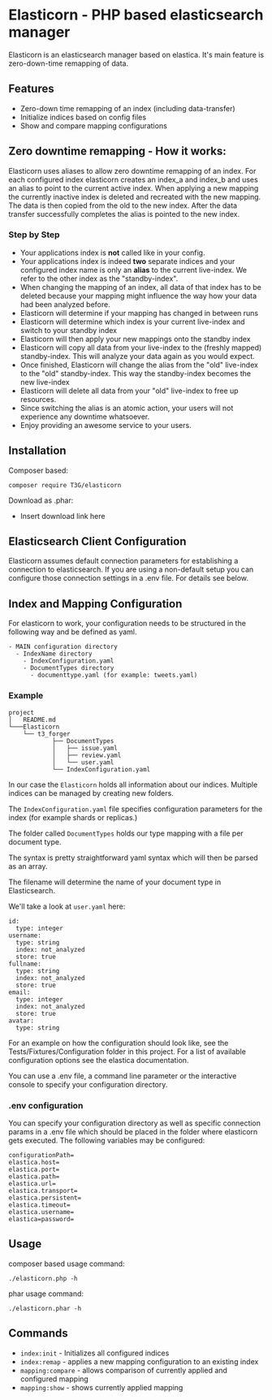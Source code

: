 Elasticorn - PHP based elasticsearch manager
=============================================

Elasticorn is an elasticsearch manager based on elastica. It's main feature is zero-down-time remapping of data.


Features
--------

+ Zero-down time remapping of an index (including data-transfer)
+ Initialize indices based on config files
+ Show and compare mapping configurations

Zero downtime remapping - How it works:
---------------------------------------

Elasticorn uses aliases to allow zero downtime remapping of an index. For each configured index elasticorn creates an 
index_a and index_b and uses an alias to point to the current active index. When applying a new mapping the 
currently inactive index is deleted and recreated with the new mapping. The data is then copied from the old to the new
index. After the data transfer successfully completes the alias is pointed to the new index. 

### Step by Step

+ Your applications index is **not** called like in your config.
+ Your applications index is indeed **two** separate indices and your configured index name is only an **alias** to the current live-index. We refer to the other index as the "standby-index".
+ When changing the mapping of an index, all data of that index has to be deleted because your mapping might influence the way how your data had been analyzed before.
+ Elasticorn will determine if your mapping has changed in between runs
+ Elasticorn will determine which index is your current live-index and switch to your standby index
+ Elasticorn will then apply your new mappings onto the standby index
+ Elasticorn will copy all data from your live-index to the (freshly mapped) standby-index. This will analyze your data again as you would expect.
+ Once finished, Elasticorn will change the alias from the "old" live-index to the "old" standby-index. This way the standby-index becomes the new live-index
+ Elasticorn will delete all data from your "old" live-index to free up resources.
+ Since switching the alias is an atomic action, your users will not experience any downtime whatsoever.
+ Enjoy providing an awesome service to your users.

Installation
------------

Composer based:

~~~
composer require T3G/elasticorn
~~~

Download as .phar:

* Insert download link here

Elasticsearch Client Configuration
----------------------------------

Elasticorn assumes default connection parameters for establishing a connection to elasticsearch. 
If you are using a non-default setup you can configure those connection settings in a .env file. 
For details see below.


Index and Mapping Configuration
-------------------------------

For elasticorn to work, your configuration needs to be structured in the following way and be defined as yaml.

~~~
- MAIN configuration directory
  - IndexName directory
    - IndexConfiguration.yaml
    - DocumentTypes directory
      - documenttype.yaml (for example: tweets.yaml)
~~~

### Example

~~~
project
│   README.md    
└───Elasticorn
	└── t3_forger
    		├── DocumentTypes
    		│   ├── issue.yaml
    		│   ├── review.yaml
    		│   └── user.yaml
    		└── IndexConfiguration.yaml
~~~

In our case the `Elasticorn` holds all information about our indices. Multiple indices can be managed by
creating new folders.

The `IndexConfiguration.yaml` file specifies configuration parameters for the index (for example shards or replicas.)

The folder called `DocumentTypes` holds our type mapping with a file per document type.

The syntax is pretty straightforward yaml syntax which will then be parsed as an array.

The filename will determine the name of your document type in Elasticsearch.

We'll take a look at `user.yaml` here:

~~~
id:
  type: integer
username:
  type: string
  index: not_analyzed
  store: true
fullname:
  type: string
  index: not_analyzed
  store: true
email:
  type: integer
  index: not_analyzed
  store: true
avatar:
  type: string
~~~

For an example on how the configuration should look like, see the Tests/Fixtures/Configuration folder in this project.
For a list of available configuration options see the elastica documentation.

You can use a .env file, a command line parameter or the interactive console to specify your configuration directory.

### .env configuration

You can specify your configuration directory as well as specific connection params in a .env file which should be 
placed in the folder where elasticorn gets executed. The following variables may be configured:

~~~
configurationPath=
elastica.host=
elastica.port=
elastica.path=
elastica.url=
elastica.transport=
elastica.persistent=
elastica.timeout=
elastica.username=
elastica=password=
~~~

Usage
--------------

composer based usage command:

~~~
./elasticorn.php -h
~~~

phar usage command:

~~~
./elasticorn.phar -h
~~~

Commands
-------------------

+ `index:init` - Initializes all configured indices
+ `index:remap` - applies a new mapping configuration to an existing index
+ `mapping:compare` - allows comparison of currently applied and configured mapping
+ `mapping:show` - shows currently applied mapping